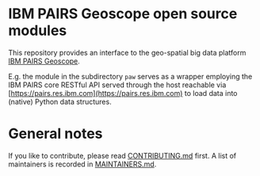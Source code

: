 # IBM PAIRS Geoscope open source modules

This repository provides an interface to the geo-spatial big data platform
[IBM PAIRS Geoscope](ibmpairs.mybluemix.net).

E.g. the module in the subdirectory `paw` serves as a wrapper employing the IBM PAIRS
core RESTful API served through the host reachable via
[https://pairs.res.ibm.com](https://pairs.res.ibm.com) to load data into (native)
Python data structures.


# General notes

If you like to contribute, please read [CONTRIBUTING.md](CONTRIBUTING.md) first.
A list of maintainers is recorded in [MAINTAINERS.md](MAINTAINERS.md).
